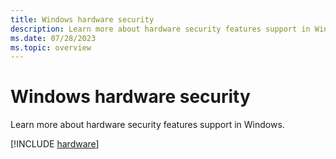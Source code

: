 ```yaml
---
title: Windows hardware security
description: Learn more about hardware security features support in Windows.
ms.date: 07/28/2023
ms.topic: overview
---
```


# Windows hardware security

Learn more about hardware security features support in Windows.

[!INCLUDE [hardware](../includes/sections/hardware.md)]

